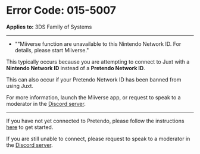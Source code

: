 # Error Code: 015-5007
**Applies to:** 3DS Family of Systems

---

- ""Miiverse function are unavailable to this Nintendo Network ID. For details, please start Miiverse."

This typically occurs because you are attempting to connect to Juxt with a **Nintendo Network ID** instead of a **Pretendo Network ID**.

This can also occur if your Pretendo Network ID has been banned from using Juxt.

For more information, launch the Miiverse app, or request to speak to a moderator in the [Discord server](https://invite.gg/pretendo).

---

If you have not yet connected to Pretendo, please follow the instructions [here](/docs/install) to get started.

If you are still unable to connect, please request to speak to a moderator in the [Discord server](https://invite.gg/pretendo).
